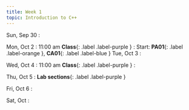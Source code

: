 ```yaml
---
title: Week 1
topic: Introduction to C++
---
```

Sun, Sep 30
: [](#)

Mon, Oct 2
: 11:00 am **Class**{: .label .label-purple }
: Start: **PA01**{: .label .label-orange }, **CA01**{: .label .label-blue }
Tue, Oct 3
: [](#)

Wed, Oct 4
: 11:00 am **Class**{: .label .label-purple } 
: [](#)

Thu, Oct 5
: **Lab sections**{: .label .label-purple }

Fri, Oct 6
: [](#)

Sat, Oct
: [](#)

